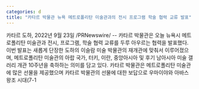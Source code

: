 ```yaml
---
categories: d
title: "카타르 박물관 뉴욕 메트로폴리탄 미술관과의 전시 프로그램 학술 협력 교류 발표"
---
```

카타르 도하, 2022년 9월 23일 /PRNewswire/ -- 카타르 박물관은 오늘 뉴욕시 메트로폴리탄 미술관과 전시, 프로그램, 학술 협력 교류를 두루 아우르는 협력을 발표했다. 이번 발표는 새롭게 단장한 도하의 이슬람 미술 박물관의 재개관에 맞춰서 이루어졌으며, 메트로폴리탄 미술관의 아랍 국가, 터키, 이란, 중앙아시아 및 후기 남아시아 미술 갤러리 개관 10주년을 축하하는 의미를 담고 있다. 카타르 박물관은 메트로폴리탄 미술관에 많은 선물을 제공했으며 카타르 박물관의 선물에 대한 보답으로 우마이야와 아바스 왕조 시대(7-1